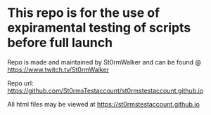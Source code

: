 # This repo is for the use of expiramental testing of scripts before full launch

Repo is made and maintained by St0rmWalker and can be found @ https://www.twitch.tv/St0rmWalker

Repo url: https://github.com/St0rmsTestaccount/st0rmstestaccount.github.io


All html files may be viewed at https://st0rmstestaccount.github.io
